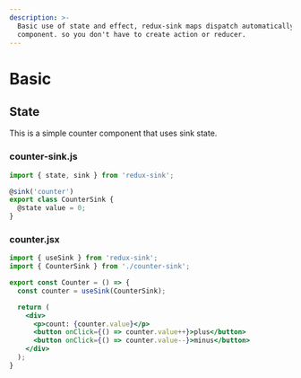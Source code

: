 ```yaml
---
description: >-
  Basic use of state and effect, redux-sink maps dispatch automatically to
  component. so you don't have to create action or reducer.
---
```


# Basic

## State

This is a simple counter component that uses sink state.

### counter-sink.js

```javascript
import { state, sink } from 'redux-sink';

@sink('counter')
export class CounterSink {
  @state value = 0;
}
```

### counter.jsx

```jsx
import { useSink } from 'redux-sink';
import { CounterSink } from './counter-sink';

export const Counter = () => {
  const counter = useSink(CounterSink);

  return (
    <div>
      <p>count: {counter.value}</p>
      <button onClick={() => counter.value++}>plus</button>
      <button onClick={() => counter.value--}>minus</button>
    </div>
  );
}
```
